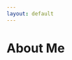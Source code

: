 ```yaml
---
layout: default
---
```


# About Me

<div class="fade-in">
  I'm **Seifer Rija Boado**, a BS in Information Technology graduate from De La Salle University, specializing in **Cybersecurity**. 

  With **three internships in the field**, I'm passionate about securing systems and exploring emerging threats in cybersecurity. I'm looking to enter the field full-time and contribute to a secure digital future.

  You can explore my **projects, education, work experience, and certifications** below:

  ## Quick Links
  - [Projects](./projects.md)
  - [Education & Work Experience](./education-work.md)
  - [Certifications & Skills](./certifications-skills.md)

  Feel free to reach out to me via [LinkedIn](https://www.linkedin.com/in/seifer-rija-boado-0a196a238/) or [email](mailto:seiferboado101@gmail.com).
</div>

<style>
  .fade-in {
    opacity: 0;
    animation: fadeIn 2s ease-in forwards;
  }

  @keyframes fadeIn {
    from { opacity: 0; }
    to { opacity: 1; }
  }
</style>
